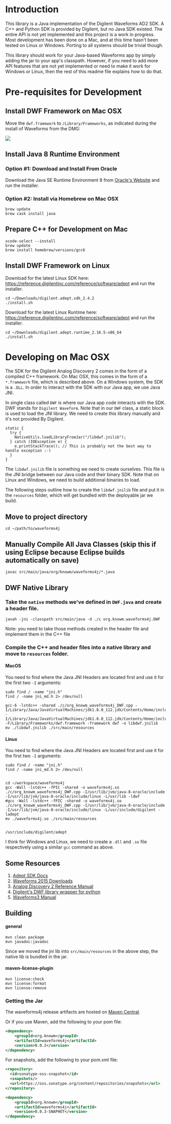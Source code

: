 # Introduction

This library is a Java implementation of the Digilent Waveforms AD2 SDK. A C++ and Python SDK is provided by Digilent, but no Java SDK existed. The entire API is not yet implemented and this project is a work in progress. Most development has been done on a Mac, and at this time hasn't been tested on Linux or Windows. Porting to all systems should be trivial though.  

This library should work for your Java-based Waveforms app by simply adding the jar to your app's classpath. However, if you need to add more API features that are not yet implemented or need to make it work for Windows or Linux, then the rest of this readme file explains how to do that.

# Pre-requisites for Development

## Install DWF Framework on Mac OSX

Move the `dwf.framework` to `/Library/Frameworks`, as indicated during the install of Waveforms from the DMG:

![](AD2_SDK/_img/Framework.png)

## Install Java 8 Runtime Environment

### Option #1: Download and Install From Oracle

Download the Java SE Runtime Environment 8 from [Oracle's Website](http://www.oracle.com/technetwork/java/javase/downloads/jre8-downloads-2133155.html) and run the installer.

### Option #2: Install via Homebrew on Mac OSX
 
    brew update
    brew cask install java

## Prepare C++ for Development on Mac

    xcode-select --install
    brew update
    brew install homebrew/versions/gcc6

## Install DWF Framework on Linux

Download for the latest Linux SDK here: <https://reference.digilentinc.com/reference/software/adept> and run the installer.

	cd ~/Downloads/digilent.adept.sdk_2.4.2
	./install.sh

Download for the latest Linux Runtime here: <https://reference.digilentinc.com/reference/software/adept> and run the installer.

	cd ~/Downloads/digilent.adept.runtime_2.16.5-x86_64
	./install.sh

# Developing on Mac OSX

The SDK for the Digilent Analog Discovery 2 comes in the form of a compiled C++ framework. On Mac OSX, this comes in the form of a `*.framework` file, which is described above. On a Windows system, the SDK is a `.DLL`. In order to interact with the SDK with our Java app, we use Java JNI.

In single class called `DWF` is where our Java app code interacts with the SDK. DWF stands for `Digilent Waveform`. Note that in our `DWF` class, a static block is used to load the JNI library. We need to create this library manually and it's not provided By Digilent.

    static {
      try {
        NativeUtils.loadLibraryFromJar("/libdwf.jnilib");
      } catch (IOException e) {
        e.printStackTrace(); // This is probably not the best way to handle exception :-)
      }
    }
    
The `libdwf.jnilib` file is something we need to create ourselves. This file is the JNI bridge between our Java code and their binary SDK. Note that on Linux and Windows, we need to build additional binaries to load.

The following steps outline how to create the `libdwf.jnilib` file and put it in the `resources` folder, which will get bundled with the deployable jar we build.

## Move to project directory
    
    cd ~/path/to/waveforms4j

## Manually Compile All Java Classes (skip this if using Eclipse because Eclipse builds automatically on save)

    javac src/main/java/org/knowm/waveforms4j/*.java

## DWF Native Library

### Take the `native` methods we've defined in `DWF.java` and create a header file.

    javah -jni -classpath src/main/java -d ./c org.knowm.waveforms4j.DWF
    
Note: you need to take those methods created in the header file and implement them in the C++ file

### Compile the C++ and header files into a native library and move to `resources` folder.

#### MacOS

You need to find where the Java JNI Headers are located first and use it for the first two `-I` arguments:

    sudo find / -name "jni.h"
    find / -name jni_md.h 2> /dev/null

    gcc-6 -lstdc++ -shared ./c/org_knowm_waveforms4j_DWF.cpp -I/Library/Java/JavaVirtualMachines/jdk1.8.0_112.jdk/Contents/Home/include -I/Library/Java/JavaVirtualMachines/jdk1.8.0_112.jdk/Contents/Home/include/darwin -F/Library/Frameworks/dwf.framework -framework dwf -o libdwf.jnilib
    mv ./libdwf.jnilib ./src/main/resources

#### Linux

You need to find where the Java JNI Headers are located first and use it for the first two `-I` arguments:

    sudo find / -name "jni.h"
    find / -name jni_md.h 2> /dev/null


	cd ~/workspace/waveforms4j
    gcc -Wall -lstdc++ -fPIC -shared -o waveforms4j.so ./c/org_knowm_waveforms4j_DWF.cpp -I/usr/lib/jvm/java-8-oracle/include -I/usr/lib/jvm/java-8-oracle/include/linux -L/usr/lib -ldwf
    #gcc -Wall -lstdc++ -fPIC -shared -o waveforms4j.so ./c/org_knowm_waveforms4j_DWF.cpp -I/usr/lib/jvm/java-8-oracle/include -I/usr/lib/jvm/java-8-oracle/include/linux -L/usr/include/digilent -ladept
    mv ./waveforms4j.so ./src/main/resources
    
    
    /usr/include/digilent/adept
    
I think for Windows and Linux, we need to create a `.dll` and `.so` file respectively using a similar `gcc` command as above.
    
## Some Resources

1. [Adept SDK Docs](https://reference.digilentinc.com/reference/software/adept/start?redirect=1id=digilent_adept_2#software_downloads)
1. [Waveforms 2015 Downloads](https://reference.digilentinc.com//reference/software/waveforms/waveforms-3/start?redirect=1id=waveforms3)
1. [Analog Discovery 2 Reference Manual](https://reference.digilentinc.com/analog_discovery_2/refmanual)
1. [Digilent's DWF library wrapper for python](https://github.com/amuramatsu/dwf)
1. [Waveforms3 Manual](https://reference.digilentinc.com/waveforms3/refmanual)

## Building

#### general

    mvn clean package  
    mvn javadoc:javadoc  
    
Since we moved the jni lib into `src/main/resources` in the above step, the native lib is bundled in the jar.

#### maven-license-plugin

    mvn license:check
    mvn license:format
    mvn license:remove
    
### Getting the Jar

The waveforms4j release artifacts are hosted on [Maven Central](https://search.maven.org/#search%7Cga%7C1%7Cg%3A%22org.knowm.waveforms4j%22).

Or if you use Maven, add the following to your pom file:

```xml
<dependency>
    <groupId>org.knowm</groupId>
    <artifactId>waveforms4j</artifactId>
    <version>0.0.2</version>
</dependency>
```
For snapshots, add the following to your pom.xml file:
```xml
<repository>
  <id>sonatype-oss-snapshot</id>
  <snapshots/>
  <url>https://oss.sonatype.org/content/repositories/snapshots</url>
</repository>

<dependency>
    <groupId>org.knowm</groupId>
    <artifactId>waveforms4j</artifactId>
    <version>0.0.3-SNAPHOT</version>
</dependency>
```